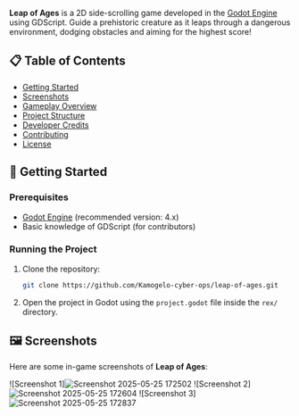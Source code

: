 
**Leap of Ages** is a 2D side-scrolling game developed in the [Godot Engine](https://godotengine.org/) using GDScript. Guide a prehistoric creature as it leaps through a dangerous environment, dodging obstacles and aiming for the highest score!

## 📋 Table of Contents

- [Getting Started](#-getting-started)
- [Screenshots](#-screenshots)
- [Gameplay Overview](#-gameplay-overview)
- [Project Structure](#-project-structure)
- [Developer Credits](#-developer-credits)
- [Contributing](#-contributing)
- [License](#-license)

## 🚀 Getting Started

### Prerequisites

- [Godot Engine](https://godotengine.org/download) (recommended version: 4.x)
- Basic knowledge of GDScript (for contributors)

### Running the Project

1. Clone the repository:
    ```bash
    git clone https://github.com/Kamogelo-cyber-ops/leap-of-ages.git
    ```
2. Open the project in Godot using the `project.godot` file inside the `rex/` directory.

##  🖼️ Screenshots

Here are some in-game screenshots of **Leap of Ages**:

![Screenshot 1]![Screenshot 2025-05-25 172502](https://github.com/user-attachments/assets/ce7344ce-006a-452a-912f-b61bd4037f26)
![Screenshot 2]![Screenshot 2025-05-25 172604](https://github.com/user-attachments/assets/8cca5ae1-f9f8-4521-a2d1-8ae75b3c33e4)
![Screenshot 3]![Screenshot 2025-05-25 172837](https://github.com/user-attachments/assets/7354127d-ba20-49f5-b5c8-7e1212079e71)


